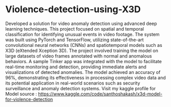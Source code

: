 # Violence-detection-using-X3D
Developed a solution for video anomaly detection using advanced deep learning techniques. This project focused on spatial and temporal classification for identifying unusual events in video footage. The system was built using PyTorch and TensorFlow, utilizing state-of-the-art convolutional neural networks (CNNs) and spatiotemporal models such as X3D (eXtended Xception 3D). The project involved training the model on large datasets of video frames annotated with normal and anomalous behaviors. A sample Tinker app was integrated with the model to facilitate real-time monitoring and detection, providing immediate alerts and visualizations of detected anomalies. The model achieved an accuracy of 96%, demonstrating its effectiveness in processing complex video data and its potential application in real-world scenarios such as security surveillance and anomaly detection systems.
Visit my kaggle profile for Model source :  https://www.kaggle.com/code/santhoshakash/x3d-model-for-violence-detection
